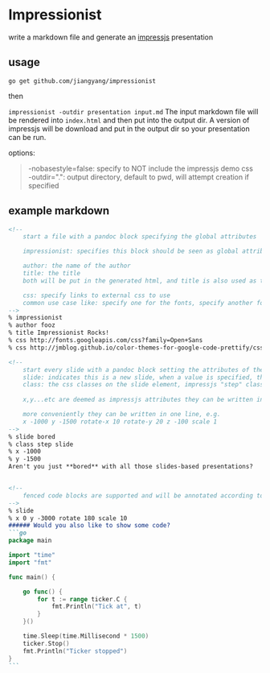 Impressionist
=====

write a markdown file and generate an [impressjs](https://github.com/bartaz/impress.js/) presentation

## usage

`go get github.com/jiangyang/impressionist`

then

`impressionist -outdir presentation input.md`
The input markdown file will be rendered into `index.html` and then put into the output dir. A version of impressjs will be download and put in the output dir so your presentation can be run.

options:
>  -nobasestyle=false: specify to NOT include the impressjs demo css  
>  -outdir=".": output directory, default to pwd, will attempt creation if specified  

## example markdown

`````markdown
<!--
    start a file with a pandoc block specifying the global attributes

    impressionist: specifies this block should be seen as global attributes

    author: the name of the author
    title: the title
    both will be put in the generated html, and title is also used as the page title

    css: specify links to external css to use
    common use case like: specify one for the fonts, specify another for code syntax highlighting
-->
% impressionist
% author fooz
% title Impressionist Rocks!
% css http://fonts.googleapis.com/css?family=Open+Sans
% css http://jmblog.github.io/color-themes-for-google-code-prettify/css/themes/github.css

<!-- 
    start every slide with a pandoc block setting the attributes of the slide
    slide: indicates this is a new slide, when a value is specified, the value will be used as the element id
    class: the css classes on the slide element, impressjs "step" class can be omitted and will be added by default
    
    x,y...etc are deemed as impressjs attributes they can be written in full form like data-x 1000 or "data-" part can be omitted

    more conveniently they can be written in one line, e.g.
    x -1000 y -1500 rotate-x 10 rotate-y 20 z -100 scale 1
-->
% slide bored
% class step slide
% x -1000
% y -1500
Aren't you just **bored** with all those slides-based presentations?


<!-- 
    fenced code blocks are supported and will be annotated according to http://google-code-prettify.googlecode.com
-->
% slide
% x 0 y -3000 rotate 180 scale 10
###### Would you also like to show some code?
```go
package main

import "time"
import "fmt"

func main() {

    go func() {
        for t := range ticker.C {
            fmt.Println("Tick at", t)
        }
    }()

    time.Sleep(time.Millisecond * 1500)
    ticker.Stop()
    fmt.Println("Ticker stopped")
}
```
`````
